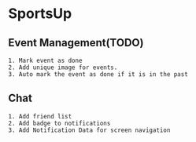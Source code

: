 # SportsUp


## Event Management(TODO)
    1. Mark event as done
    2. Add unique image for events.
    3. Auto mark the event as done if it is in the past

## Chat
    1. Add friend list
    2. Add badge to notifications
    3. Add Notification Data for screen navigation
